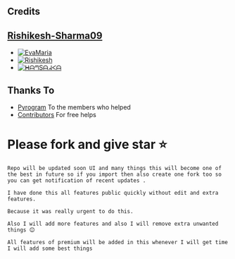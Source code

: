 

## Credits 

## [Rishikesh-Sharma09](https://github.com/Rishikesh-Sharma09)
* [![EvaMaria](https://img.shields.io/static/v1?label=EvaMaria&message=Developers&color=critical)](https://t.me/TeamEvamaria)
* [![Rishikesh](https://img.shields.io/static/v1?label=Rishikesh-Sharma&message=TG&color=critical)](https://telegram.me/Rk_botowner)
* [![ᕼᗩᘉSᗩᖽᐸᗩ](https://img.shields.io/static/v1?label=ᕼᗩᘉSᗩᖽᐸᗩ&message=TG&color=critical)](https://t.me/Hansaka_Anuhas)

## Thanks To
 - [Pyrogram](https://t.me/pyrogramchat) To the members who helped
 - [Contributors](https://github.com/SpaciousAbhi/Auto-Filter-Bot/graphs/contributors) For free helps

# Please fork and give star ⭐️


```Repo will be updated soon UI and many things this will become one of the best in future so if you import then also create one fork too so you can get notification of recent updates .```

```I have done this all features public quickly without edit and extra features.```

```Because it was really urgent to do this.```

```Also I will add more features and also I will remove extra unwanted things 😊```


```All features of premium will be added in this whenever I will get time I will add some best things```
